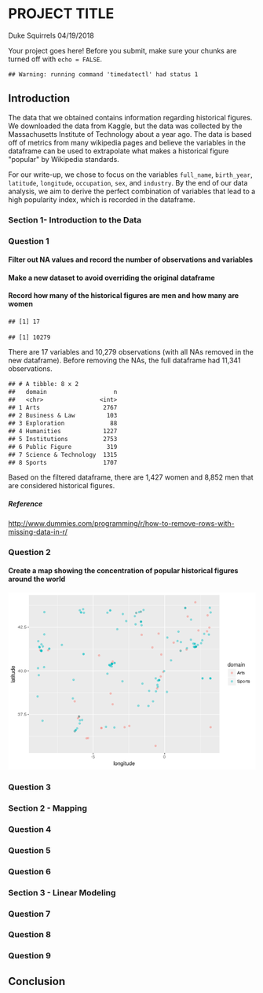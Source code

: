 PROJECT TITLE
================
Duke Squirrels
04/19/2018

Your project goes here! Before you submit, make sure your chunks are turned off with `echo = FALSE`.

    ## Warning: running command 'timedatectl' had status 1

Introduction
------------

The data that we obtained contains information regarding historical figures. We downloaded the data from Kaggle, but the data was collected by the Massachusetts Institute of Technology about a year ago. The data is based off of metrics from many wikipedia pages and believe the variables in the dataframe can be used to extrapolate what makes a historical figure "popular" by Wikipedia standards.

For our write-up, we chose to focus on the variables `full_name`, `birth_year`, `latitude`, `longitude`, `occupation`, `sex`, and `industry`. By the end of our data analysis, we aim to derive the perfect combination of variables that lead to a high popularity index, which is recorded in the dataframe.

### Section 1- Introduction to the Data

### Question 1

#### Filter out NA values and record the number of observations and variables

#### Make a new dataset to avoid overriding the original dataframe

#### Record how many of the historical figures are men and how many are women

    ## [1] 17

    ## [1] 10279

There are 17 variables and 10,279 observations (with all NAs removed in the new dataframe). Before removing the NAs, the full dataframe had 11,341 observations.

    ## # A tibble: 8 x 2
    ##   domain                   n
    ##   <chr>                <int>
    ## 1 Arts                  2767
    ## 2 Business & Law         103
    ## 3 Exploration             88
    ## 4 Humanities            1227
    ## 5 Institutions          2753
    ## 6 Public Figure          319
    ## 7 Science & Technology  1315
    ## 8 Sports                1707

Based on the filtered dataframe, there are 1,427 women and 8,852 men that are considered historical figures.

##### Reference

<http://www.dummies.com/programming/r/how-to-remove-rows-with-missing-data-in-r/>

### Question 2

#### Create a map showing the concentration of popular historical figures around the world

![](project_files/figure-markdown_github/espana-1.png)

### Question 3

### Section 2 - Mapping

### Question 4

### Question 5

### Question 6

### Section 3 - Linear Modeling

### Question 7

### Question 8

### Question 9

Conclusion
----------
